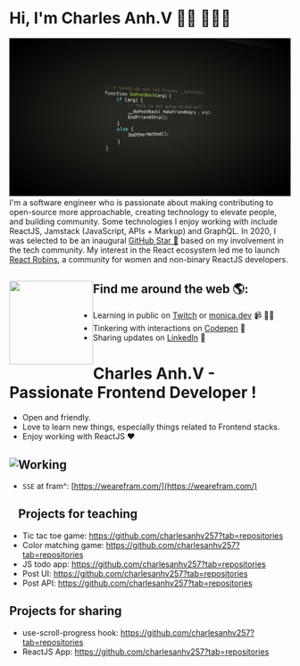 # Hi, I'm Charles Anh.V 👋🏾 👩🏾‍💻

<img src="https://github.com/charlesanhv257/charlesanhv257/blob/main/wp9641785.jpg?raw=true" alt="frontend developer by charlesAnh.V">
I'm a software engineer who is passionate about making contributing to open-source more approachable, creating technology to elevate people, and building community. Some technologies I enjoy working with include ReactJS, Jamstack (JavaScript, APIs + Markup) and GraphQL. In 2020, I was selected to be an inaugural <a href="https://stars.github.com/">GitHub Star 🌟</a> based on my involvement in the tech community.  My interest in the React ecosystem led me to launch <a href="https://www.reactrobins.com/">React Robins</a>, a community for women and non-binary ReactJS developers.


## Find me around the web 🌎: <a href="https://github.com/sponsors/M0nica"><img align="left" width="150" height="150" src="https://github.com/M0nica/M0nica/blob/main/octomonica/m0nica-octocat-rotating.gif?raw=true"></a>
- Learning in public on <a href="https://www.twitch.tv/blacktechdiva">Twitch</a> or <a href="https://www.monica.dev">monica.dev</a> 📹 ✍🏾
- Tinkering with interactions on <a href="https://codepen.io/m0nica"> Codepen</a> 🏓
- Sharing updates on <a href="https://www.linkedin.com/in/monicampowell/">LinkedIn</a> 💼



# Charles Anh.V - Passionate Frontend Developer !

- Open and friendly.
- Love to learn new things, especially things related to Frontend stacks.
- Enjoy working with ReactJS ❤

## Working <a href="https://github.com/charlesanhv257"><img align="left" width="auto" height="200" src="https://res.cloudinary.com/kimwy/image/upload/v1598840300/easyfrontend/programming_hgngx9.png"></a>

- `SSE` at fram^: [https://wearefram.com/](https://wearefram.com/)

## Projects for teaching

- Tic tac toe game: https://github.com/charlesanhv257?tab=repositories
- Color matching game: https://github.com/charlesanhv257?tab=repositories
- JS todo app: https://github.com/charlesanhv257?tab=repositories
- Post UI: https://github.com/charlesanhv257?tab=repositories
- Post API: https://github.com/charlesanhv257?tab=repositories

## Projects for sharing

- use-scroll-progress hook: https://github.com/charlesanhv257?tab=repositories
- ReactJS App: https://github.com/charlesanhv257?tab=repositories
